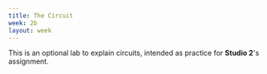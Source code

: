 ```yaml
---
title: The Circuit
week: 2b
layout: week
---
```


This is an optional lab to explain circuits, intended as practice for **Studio 2**'s assignment.